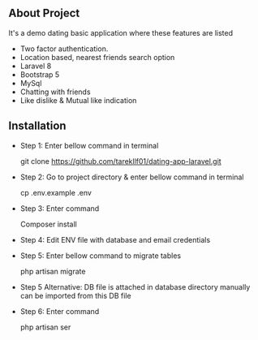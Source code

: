 

## About Project 

It's a demo dating basic application where these features are listed

- Two factor authentication.
- Location based, nearest friends search option 
- Laravel 8
- Bootstrap 5
- MySql
- Chatting with friends
- Like dislike & Mutual like indication 




## Installation

- Step 1: Enter bellow command in terminal 

    git clone https://github.com/tarekllf01/dating-app-laravel.git 

- Step 2: Go to project directory & enter bellow command in terminal 

    cp .env.example .env 

- Step 3: Enter command 

    Composer install

- Step 4: Edit ENV file with database and email credentials 
  

- Step 5: Enter bellow command to migrate tables
 
    php artisan migrate

- Step 5 Alternative: DB file is attached in database directory manually can be imported from this DB file


- Step 6: Enter command
 
    php artisan ser

